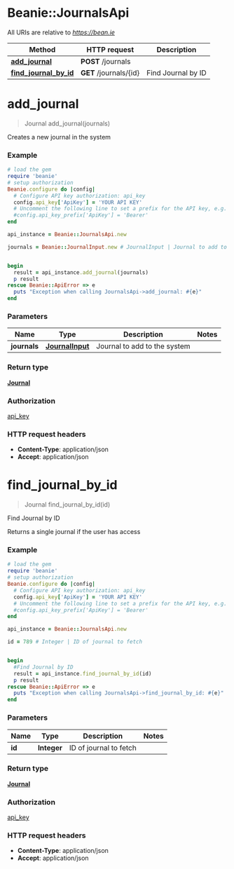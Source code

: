 # Beanie::JournalsApi

All URIs are relative to *https://bean.ie*

Method | HTTP request | Description
------------- | ------------- | -------------
[**add_journal**](JournalsApi.md#add_journal) | **POST** /journals | 
[**find_journal_by_id**](JournalsApi.md#find_journal_by_id) | **GET** /journals/{id} | Find Journal by ID


# **add_journal**
> Journal add_journal(journals)



Creates a new journal in the system

### Example
```ruby
# load the gem
require 'beanie'
# setup authorization
Beanie.configure do |config|
  # Configure API key authorization: api_key
  config.api_key['ApiKey'] = 'YOUR API KEY'
  # Uncomment the following line to set a prefix for the API key, e.g. 'Bearer' (defaults to nil)
  #config.api_key_prefix['ApiKey'] = 'Bearer'
end

api_instance = Beanie::JournalsApi.new

journals = Beanie::JournalInput.new # JournalInput | Journal to add to the system


begin
  result = api_instance.add_journal(journals)
  p result
rescue Beanie::ApiError => e
  puts "Exception when calling JournalsApi->add_journal: #{e}"
end
```

### Parameters

Name | Type | Description  | Notes
------------- | ------------- | ------------- | -------------
 **journals** | [**JournalInput**](JournalInput.md)| Journal to add to the system | 

### Return type

[**Journal**](Journal.md)

### Authorization

[api_key](../README.md#api_key)

### HTTP request headers

 - **Content-Type**: application/json
 - **Accept**: application/json



# **find_journal_by_id**
> Journal find_journal_by_id(id)

Find Journal by ID

Returns a single journal if the user has access

### Example
```ruby
# load the gem
require 'beanie'
# setup authorization
Beanie.configure do |config|
  # Configure API key authorization: api_key
  config.api_key['ApiKey'] = 'YOUR API KEY'
  # Uncomment the following line to set a prefix for the API key, e.g. 'Bearer' (defaults to nil)
  #config.api_key_prefix['ApiKey'] = 'Bearer'
end

api_instance = Beanie::JournalsApi.new

id = 789 # Integer | ID of journal to fetch


begin
  #Find Journal by ID
  result = api_instance.find_journal_by_id(id)
  p result
rescue Beanie::ApiError => e
  puts "Exception when calling JournalsApi->find_journal_by_id: #{e}"
end
```

### Parameters

Name | Type | Description  | Notes
------------- | ------------- | ------------- | -------------
 **id** | **Integer**| ID of journal to fetch | 

### Return type

[**Journal**](Journal.md)

### Authorization

[api_key](../README.md#api_key)

### HTTP request headers

 - **Content-Type**: application/json
 - **Accept**: application/json



